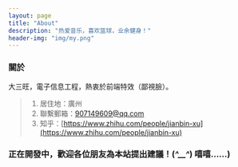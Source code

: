 ```yaml
---
layout: page
title: "About"
description: "热爱音乐，喜欢篮球，业余健身！"
header-img: "img/my.png"
---
```


### 關於

   大三旺，電子信息工程，熱衷於前端特效（鄙視臉）。	   
> 1. 居住地：廣州					
> 2. 聯繫郵箱：907149609@qq.com					
> 3. 知乎：[https://www.zhihu.com/people/jianbin-xu](https://www.zhihu.com/people/jianbin-xu)
	
### 正在開發中，歡迎各位朋友為本站提出建議！(*^__^*) 嘻嘻……)
